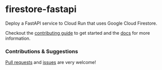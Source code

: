 # firestore-fastapi

Deploy a FastAPI service to Cloud Run that uses Google Cloud Firestore.

Checkout the [contributing guide](CONTRIBUTING.md) to get started and the [docs](./docs) for more information.

### Contributions & Suggestions

[Pull requests](https://github.com/anthonycorletti/cloudrun-fastapi/compare) and [issues](https://github.com/anthonycorletti/cloudrun-fastapi/issues/new) are very welcome!
